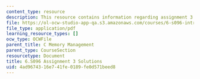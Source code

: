 ```yaml
---
content_type: resource
description: This resource contains information regarding assignment 3 solutions.
file: https://ol-ocw-studio-app-qa.s3.amazonaws.com/courses/6-s096-introduction-to-c-and-c-january-iap-2013/4ad9674316e741fe0189fe0d571beed8_MIT6_S096_IAP13_assn3_sol.pdf
file_type: application/pdf
learning_resource_types: []
ocw_type: OCWFile
parent_title: C Memory Management
parent_type: CourseSection
resourcetype: Document
title: 6.S096 Assignment 3 Solutions
uid: 4ad96743-16e7-41fe-0189-fe0d571beed8
---
```

